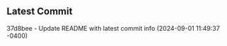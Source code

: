 
## Latest Commit
37d8bee - Update README with latest commit info (2024-09-01 11:49:37 -0400) <Yunxi-Zhou>
